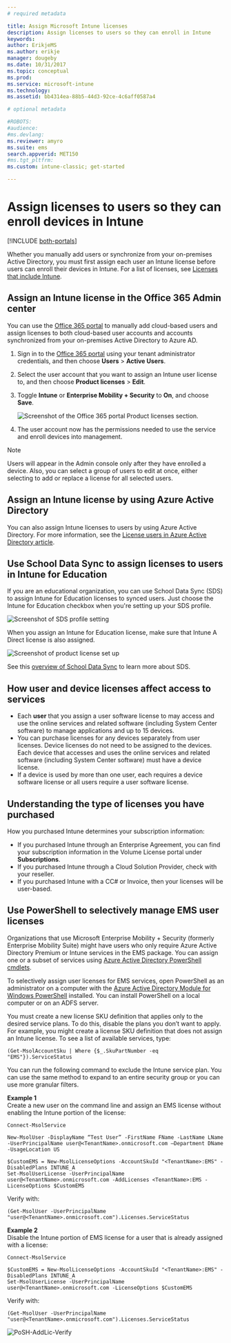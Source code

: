```yaml
---
# required metadata

title: Assign Microsoft Intune licenses
description: Assign licenses to users so they can enroll in Intune
keywords:
author: ErikjeMS
ms.author: erikje
manager: dougeby
ms.date: 10/31/2017
ms.topic: conceptual
ms.prod:
ms.service: microsoft-intune
ms.technology:
ms.assetid: bb4314ea-88b5-44d3-92ce-4c6aff0587a4

# optional metadata

#ROBOTS:
#audience:
#ms.devlang:
ms.reviewer: amyro
ms.suite: ems
search.appverid: MET150
#ms.tgt_pltfrm:
ms.custom: intune-classic; get-started

---
```


# Assign licenses to users so they can enroll devices in Intune

[!INCLUDE [both-portals](./includes/note-for-both-portals.md)]

Whether you manually add users or synchronize from your on-premises Active Directory, you must first assign each user an Intune license before users can enroll their devices in Intune. For a list of licenses, see [Licenses that include Intune](licenses.md).

## Assign an Intune license in the Office 365 Admin center

You can use the [Office 365 portal](http://go.microsoft.com/fwlink/p/?LinkId=698854) to manually add cloud-based users and assign licenses to both cloud-based user accounts and accounts synchronized from your on-premises Active Directory to Azure AD.

1. Sign in to the [Office 365 portal](http://go.microsoft.com/fwlink/p/?LinkId=698854) using your tenant administrator credentials, and then choose **Users** > **Active Users**.

2. Select the user account that you want to assign an Intune user license to, and then choose **Product licenses** > **Edit**.

3. Toggle **Intune** or **Enterprise Mobility + Security** to **On**, and choose **Save**.

   ![Screenshot of the Office 365 portal Product licenses section.](./media/office-assign-license.png)

4. The user account now has the permissions needed to use the service and enroll devices into management.

> [!NOTE]
> Users will appear in the Admin console only after they have enrolled a device. Also, you can select a group of users to edit at once,  either selecting to add or replace a license for all selected users.

## Assign an Intune license by using Azure Active Directory

You can also assign Intune licenses to users by using Azure Active Directory. For more information, see the [License users in Azure Active Directory article](https://docs.microsoft.com/azure/active-directory/active-directory-licensing-group-assignment-azure-portal). 

## Use School Data Sync to assign licenses to users in Intune for Education
If you are an educational organization, you can use School Data Sync (SDS) to assign Intune for Education licenses to synced users. Just choose the Intune for Education checkbox when you're setting up your SDS profile.  

![Screenshot of SDS profile setting](./media/i4e-sds-profile-setup-setting.png)

When you assign an Intune for Education license, make sure that Intune A Direct license is also assigned.

![Screenshot of product license set up](./media/i4e-set-licenses.png)

See this [overview of School Data Sync](https://support.office.com/article/Overview-of-School-Data-Sync-and-Classroom-f3d1147b-4ade-4905-8518-508e729f2e91) to learn more about SDS.

## How user and device licenses affect access to services
* Each **user** that you assign a user software license to may access and use the online services and related software (including System Center software) to manage applications and up to 15 devices.
* You can purchase licenses for any devices separately from user licenses. Device licenses do not need to be assigned to the devices. Each device that accesses and uses the online services and related software (including System Center software) must have a device license.
* If a device is used by more than one user, each requires a device software license or all users require a user software license.

## Understanding the type of licenses you have purchased

How you purchased Intune determines your subscription information:

- If you purchased Intune through an Enterprise Agreement, you can find your subscription information in the Volume License portal under **Subscriptions**.
- If you purchased Intune through a Cloud Solution Provider, check with your reseller.
- If you purchased Intune with a CC# or Invoice, then your licenses will be user-based.




## Use PowerShell to selectively manage EMS user licenses
Organizations that use Microsoft Enterprise Mobility + Security (formerly Enterprise Mobility Suite) might have users who only require Azure Active Directory Premium or Intune services in the EMS package. You can assign one or a subset of services using [Azure Active Directory PowerShell cmdlets](https://msdn.microsoft.com/library/jj151815.aspx).

To selectively assign user licenses for EMS services, open PowerShell as an administrator on a computer with the [Azure Active Directory Module for Windows PowerShell](https://msdn.microsoft.com/library/jj151815.aspx#bkmk_installmodule) installed. You can install PowerShell on a local computer or on an ADFS server.

You must create a new license SKU definition that applies only to the desired service plans. To do this, disable the plans you don’t want to apply. For example, you might create a license SKU definition that does not assign an Intune license. To see a list of available services, type:

    (Get-MsolAccountSku | Where {$_.SkuPartNumber -eq "EMS"}).ServiceStatus

You can run the following command to exclude the Intune service plan. You can use the same method to expand to an entire security group or you can use more granular filters.

**Example 1**<br>
Create a new user on the command line and assign an EMS license without enabling the Intune portion of the license:

    Connect-MsolService

    New-MsolUser -DisplayName “Test User” -FirstName FName -LastName LName -UserPrincipalName user@<TenantName>.onmicrosoft.com –Department DName -UsageLocation US

    $CustomEMS = New-MsolLicenseOptions -AccountSkuId "<TenantName>:EMS" -DisabledPlans INTUNE_A
    Set-MsolUserLicense -UserPrincipalName user@<TenantName>.onmicrosoft.com -AddLicenses <TenantName>:EMS -LicenseOptions $CustomEMS


Verify with:

    (Get-MsolUser -UserPrincipalName "user@<TenantName>.onmicrosoft.com").Licenses.ServiceStatus

**Example 2**<br>
Disable the Intune portion of EMS license for a user that is already assigned with a license:

    Connect-MsolService

    $CustomEMS = New-MsolLicenseOptions -AccountSkuId "<TenantName>:EMS" -DisabledPlans INTUNE_A
    Set-MsolUserLicense -UserPrincipalName user@<TenantName>.onmicrosoft.com -LicenseOptions $CustomEMS

Verify with:

    (Get-MsolUser -UserPrincipalName "user@<TenantName>.onmicrosoft.com").Licenses.ServiceStatus

![PoSH-AddLic-Verify](./media/posh-addlic-verify.png)
